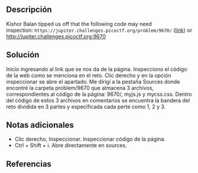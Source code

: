
## Descripción

Kishor Balan tipped us off that the following code may need inspection: `https://jupiter.challenges.picoctf.org/problem/9670/` ([link](https://jupiter.challenges.picoctf.org/problem/9670/)) or http://jupiter.challenges.picoctf.org:9670

## Solución

Inicio ingresando al link que se nos da de la página.
Inspecciono el código de la web como se menciona en el reto.
Clic derecho y en la opción inspeccionar se abre el apartado.
Me dirigí a la pestaña Sources donde encontré la carpeta problem/9670 que almacena 3 archivos, correspondientes al código de la página: 9670/, myjs.js y mycss.css.
Dentro del código de estos 3 archivos en comentarios se encuentra la bandera del reto dividida en 3 partes y especificada cada perte como 1, 2 y 3.

## Notas adicionales

- Clic derecho, Inspeccionar. Inspeccionar código de la página.
- Ctrl + Shift + i. Abre directamente en sources.

## Referencias

